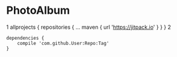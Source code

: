 # PhotoAlbum
1
allprojects {
		repositories {
			...
			maven { url 'https://jitpack.io' }
		}
	}
  2
  
  	dependencies {
		compile 'com.github.User:Repo:Tag'
	}
